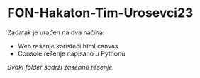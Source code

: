 # FON-Hakaton-Tim-Urosevci23
Zadatak je urađen na dva načina: 
 * Web rešenje koristeći html canvas
 * Console rešenje napisano u Pythonu 
 
*Svaki folder sadrži zasebno rešenje.*
